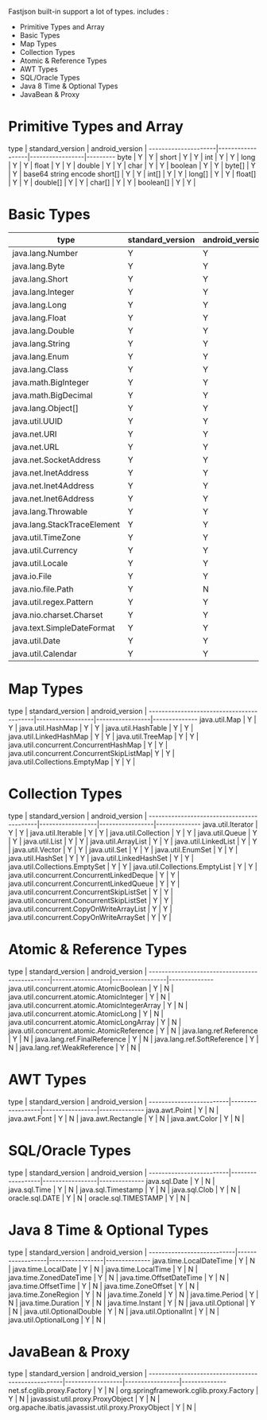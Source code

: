 Fastjson built-in support a lot of types. includes :
* Primitive Types and Array
* Basic Types
* Map Types
* Collection Types
* Atomic & Reference Types
* AWT Types 
* SQL/Oracle Types
* Java 8 Time & Optional Types
* JavaBean & Proxy

# Primitive Types and Array
type                 | standard_version | android_version | 
---------------------|------------------|-----------------|---------
byte                 | Y                | Y               |
short                | Y                | Y               |
int                  | Y                | Y               |
long                 | Y                | Y               |
float                | Y                | Y               |
double               | Y                | Y               |
char                 | Y                | Y               |
boolean              | Y                | Y               |
byte[]               | Y                | Y               | base64 string encode
short[]              | Y                | Y               |
int[]                | Y                | Y               |
long[]               | Y                | Y               |
float[]              | Y                | Y               |
double[]             | Y                | Y               |
char[]               | Y                | Y               |
boolean[]            | Y                | Y               |

# Basic Types
type                           | standard_version | android_version |              |
-------------------------------|------------------|-----------------|--------------
java.lang.Number               | Y                | Y               |
java.lang.Byte                 | Y                | Y               |
java.lang.Short                | Y                | Y               |
java.lang.Integer              | Y                | Y               |
java.lang.Long                 | Y                | Y               |
java.lang.Float                | Y                | Y               |
java.lang.Double               | Y                | Y               |
java.lang.String               | Y                | Y               |
java.lang.Enum                 | Y                | Y               | 
java.lang.Class                | Y                | Y               | 
java.math.BigInteger           | Y                | Y               |
java.math.BigDecimal           | Y                | Y               |
java.lang.Object[]             | Y                | Y               |
java.util.UUID                 | Y                | Y               |
java.net.URI                   | Y                | Y               |
java.net.URL                   | Y                | Y               |
java.net.SocketAddress         | Y                | Y               |
java.net.InetAddress           | Y                | Y               |
java.net.Inet4Address          | Y                | Y               |
java.net.Inet6Address          | Y                | Y               |
java.lang.Throwable            | Y                | Y               |
java.lang.StackTraceElement    | Y                | Y               |
java.util.TimeZone             | Y                | Y               |
java.util.Currency             | Y                | Y               |
java.util.Locale               | Y                | Y               |
java.io.File                   | Y                | Y               | 
java.nio.file.Path             | Y                | N               |
java.util.regex.Pattern        | Y                | Y               |
java.nio.charset.Charset       | Y                | Y               |
java.text.SimpleDateFormat     | Y                | Y               |
java.util.Date                 | Y                | Y               |
java.util.Calendar             | Y                | Y               |

# Map Types
type                                      | standard_version | android_version |
------------------------------------------|------------------|-----------------|--------------
java.util.Map                             | Y                | Y               |
java.util.HashMap                         | Y                | Y               |
java.util.HashTable                       | Y                | Y               |
java.util.LinkedHashMap                   | Y                | Y               |
java.util.TreeMap                         | Y                | Y               |
java.util.concurrent.ConcurrentHashMap    | Y                | Y               |
java.util.concurrent.ConcurrentSkipListMap| Y                | Y               |
java.util.Collections.EmptyMap            | Y                | Y               |

# Collection Types
type                                       | standard_version | android_version |
-------------------------------------------|------------------|-----------------|--------------
java.util.Iterator                         | Y                | Y               |
java.util.Iterable                         | Y                | Y               |
java.util.Collection                       | Y                | Y               |
java.util.Queue                            | Y                | Y               |
java.util.List                             | Y                | Y               |
java.util.ArrayList                        | Y                | Y               |
java.util.LinkedList                       | Y                | Y               |
java.util.Vector                           | Y                | Y               |
java.util.Set                              | Y                | Y               |
java.util.EnumSet                          | Y                | Y               |
java.util.HashSet                          | Y                | Y               |
java.util.LinkedHashSet                    | Y                | Y               |
java.util.Collections.EmptySet             | Y                | Y               |
java.util.Collections.EmptyList            | Y                | Y               |
java.util.concurrent.ConcurrentLinkedDeque | Y                | Y               |
java.util.concurrent.ConcurrentLinkedQueue | Y                | Y               |
java.util.concurrent.ConcurrentSkipListSet | Y                | Y               |
java.util.concurrent.ConcurrentSkipListSet | Y                | Y               |
java.util.concurrent.CopyOnWriteArrayList  | Y                | Y               |
java.util.concurrent.CopyOnWriteArraySet   | Y                | Y               |

# Atomic & Reference Types
type                                           | standard_version | android_version |
-----------------------------------------------|------------------|-----------------|--------------
java.util.concurrent.atomic.AtomicBoolean      | Y                | N               | 
java.util.concurrent.atomic.AtomicInteger      | Y                | N               | 
java.util.concurrent.atomic.AtomicIntegerArray | Y                | N               | 
java.util.concurrent.atomic.AtomicLong         | Y                | N               | 
java.util.concurrent.atomic.AtomicLongArray    | Y                | N               | 
java.util.concurrent.atomic.AtomicReference    | Y                | N               | 
java.lang.ref.Reference                        | Y                | N               | 
java.lang.ref.FinalReference                   | Y                | N               | 
java.lang.ref.SoftReference                    | Y                | N               | 
java.lang.ref.WeakReference                    | Y                | N               | 

# AWT Types
type                     | standard_version | android_version |
-------------------------|------------------|-----------------|--------------
java.awt.Point           | Y                | N               | 
java.awt.Font            | Y                | N               | 
java.awt.Rectangle       | Y                | N               | 
java.awt.Color           | Y                | N               | 

# SQL/Oracle Types
type                     | standard_version | android_version |
-------------------------|------------------|-----------------|--------------
java.sql.Date            | Y                | N               | 
java.sql.Time            | Y                | N               | 
java.sql.Timestamp       | Y                | N               | 
java.sql.Clob            | Y                | N               | 
oracle.sql.DATE          | Y                | N               | 
oracle.sql.TIMESTAMP     | Y                | N               | 

# Java 8 Time & Optional Types
type                       | standard_version | android_version |
---------------------------|------------------|-----------------|--------------
java.time.LocalDateTime    | Y                | N               | 
java.time.LocalDate        | Y                | N               | 
java.time.LocalTime        | Y                | N               | 
java.time.ZonedDateTime    | Y                | N               | 
java.time.OffsetDateTime   | Y                | N               | 
java.time.OffsetTime       | Y                | N               | 
java.time.ZoneOffset       | Y                | N               | 
java.time.ZoneRegion       | Y                | N               | 
java.time.ZoneId           | Y                | N               | 
java.time.Period           | Y                | N               | 
java.time.Duration         | Y                | N               | 
java.time.Instant          | Y                | N               | 
java.util.Optional         | Y                | N               | 
java.util.OptionalDouble   | Y                | N               | 
java.util.OptionalInt      | Y                | N               | 
java.util.OptionalLong     | Y                | N               | 

# JavaBean & Proxy
type                                               | standard_version | android_version |
---------------------------------------------------|------------------|-----------------|--------------
net.sf.cglib.proxy.Factory                         | Y                | N               | 
org.springframework.cglib.proxy.Factory            | Y                | N               | 
javassist.util.proxy.ProxyObject                   | Y                | N               | 
org.apache.ibatis.javassist.util.proxy.ProxyObject | Y                | N               | 